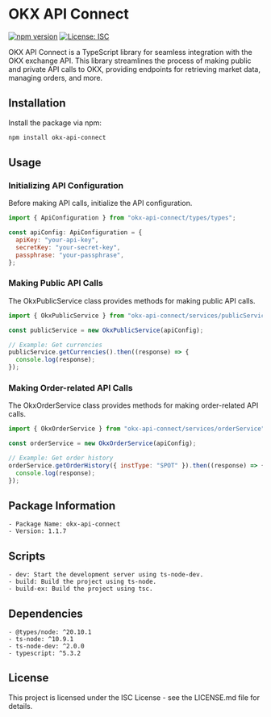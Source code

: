 # OKX API Connect

[![npm version](https://img.shields.io/npm/v/okx-api-connect.svg)](https://www.npmjs.com/package/okx-api-connect)
[![License: ISC](https://img.shields.io/badge/License-ISC-blue.svg)](https://opensource.org/licenses/ISC)

OKX API Connect is a TypeScript library for seamless integration with the OKX exchange API. This library streamlines the process of making public and private API calls to OKX, providing endpoints for retrieving market data, managing orders, and more.

## Installation

Install the package via npm:

```bash
npm install okx-api-connect
```

## Usage

### Initializing API Configuration

Before making API calls, initialize the API configuration.

```js
import { ApiConfiguration } from "okx-api-connect/types/types";

const apiConfig: ApiConfiguration = {
  apiKey: "your-api-key",
  secretKey: "your-secret-key",
  passphrase: "your-passphrase",
};
```

### Making Public API Calls

The OkxPublicService class provides methods for making public API calls.

```js
import { OkxPublicService } from "okx-api-connect/services/publicService";

const publicService = new OkxPublicService(apiConfig);

// Example: Get currencies
publicService.getCurrencies().then((response) => {
  console.log(response);
});
```

### Making Order-related API Calls

The OkxOrderService class provides methods for making order-related API calls.

```js
import { OkxOrderService } from "okx-api-connect/services/orderService";

const orderService = new OkxOrderService(apiConfig);

// Example: Get order history
orderService.getOrderHistory({ instType: "SPOT" }).then((response) => {
  console.log(response);
});
```

## Package Information

```
- Package Name: okx-api-connect
- Version: 1.1.7
```

## Scripts

```
- dev: Start the development server using ts-node-dev.
- build: Build the project using ts-node.
- build-ex: Build the project using tsc.
```

## Dependencies

```
- @types/node: ^20.10.1
- ts-node: ^10.9.1
- ts-node-dev: ^2.0.0
- typescript: ^5.3.2
```

## License

This project is licensed under the ISC License - see the LICENSE.md file for details.
